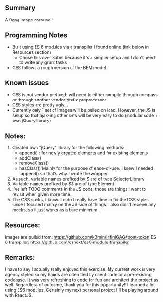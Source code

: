 ## Summary

A 9gag image carousel!

## Programming Notes
- Built using ES 6 modules via a transpiler I found online (link below in Resources section)
	- Chose this over Babel because it's a simpler setup and I don't need to write any grunt tasks
- CSS follows a rough version of the BEM model

## Known issues
- CSS is not vendor prefixed: will need to either compile through compass or through another vendor prefix preprocessor
- CSS styles are pretty ugly...
- Currently only 1 set of images will be pulled on load. However, the JS is setup so that ajax-ing other sets will be very easy to do (modular code + own jQuery library)


## Notes:
1. Created own "jQuery" library for the following methods:
	- append() : for newly created elements and for existing elements
	- addClass()
	- removeClass()
	- hasClass()
   Mainly for the purpose of ease-of-use. I knew I needed .append() so 
   that's why I wrote the wrapper.
2. As such, variable names prefixed by $ are of type SelectorLibrary
3. Variable names prefixed by $$ are of type Element
4. I've left TODO comments in the JS code, those are things I want to revisit when given more time.
5. The CSS sucks, I know. I didn't really have time to fix the CSS styles since I focused mainly on the JS side of things. I also didn't receive any mocks, so it just works as a bare minimum.

## Resources:
Images are pulled from: https://github.com/k3min/InfiniGAG#post-token
ES 6 transpiler: https://github.com/esnext/es6-module-transpiler

## Remarks:
I have to say I actually really enjoyed this exercise. My current work is very agency styled so my hands are often tied by client code or a pre-existing codebase. It was very refreshing to code for fun and architect the project as well. Regardless of outcome, thank you for this opportunity!! I learned a lot using ES6 modules. Certainly my next personal project I'll be playing around with ReactJS.
